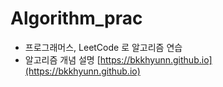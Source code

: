 # Algorithm_prac

- 프로그래머스, LeetCode 로 알고리즘 연습
- 알고리즘 개념 설명 [https://bkkhyunn.github.io](https://bkkhyunn.github.io)